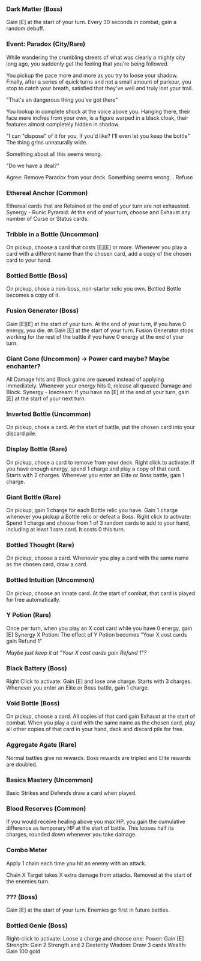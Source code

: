 ### Dark Matter (Boss)
	
Gain [E] at the start of your turn. Every 30 seconds in combat, gain a random debuff.

### Event: Paradox (City/Rare)
    
<only triggered if the player has the Paradox curse in their deck>
While wandering the crumbling streets of what was clearly a mighty city long ago, you suddenly get the feeling that you're being followed.

You pickup the pace more and more as you try to loose your shadow. Finally, after a series of quick turns and not a small amount of parkour, you stop to catch your breath, satisfied that they've well and truly lost your trail.

"That's an dangerous thing you've got there"

You lookup in complete shock at the voice above you. Hanging there, their face mere inches from your own, is a figure warped in a black cloak, their features almost completely hidden in shadow.

"I can "dispose" of it for you, if you'd like? I'll even let you keep the bottle" The thing grins unnaturally wide.

Something about all this seems wrong.

"Do we have a deal?"

Agree: Remove Paradox from your deck. Something seems wrong...
Refuse	

### Ethereal Anchor (Common)
	
Ethereal cards that are Retained at the end of your turn are not exhausted.
Synergy - Runic Pyramid:
    At the end of your turn, choose and Exhaust any number of Curse or Status cards.

### Tribble in a Bottle (Uncommon)
	
On pickup, choose a card that costs [E][E] or more. Whenever you play a card with a different name than the chosen card, add a copy of the chosen card to your hand.

### Bottled Bottle (Boss)
	
On pickup, chose a non-boss, non-starter relic you own. Bottled Bottle becomes a copy of it.

### Fusion Generator (Boss)
	
Gain [E][E] at the start of your turn. At the end of your turn, if you have 0 energy, you die.
    ```OR```
Gain [E] at the start of your turn. Fusion Generator stops working for the rest of the battle if you have 0 energy at the end of your turn.

### Giant Cone (Uncommon) -> Power card maybe? Maybe enchanter?
	
All Damage hits and Block gains are queued instead of applying immediately. Whenever your energy hits 0, release all queued Damage and Block.
Synergy - Icecream:
    If you have no [E] at the end of your turn, gain [E] at the start of your next turn.

### Inverted Bottle (Uncommon)
	
On pickup, chose a card. At the start of battle, put the chosen card into your discard pile.

### Display Bottle (Rare)
	
On pickup, chose a card to remove from your deck. Right click to activate: If you have enough energy, spend 1 charge and play a copy of that card. Starts with 2 charges. Whenever you enter an Elite or Boss battle, gain 1 charge.

### Giant Bottle (Rare)
	
On pickup, gain 1 charge for each Bottle relic you have. Gain 1 charge whenever you pickup a Bottle relic or defeat a Boss. Right click to activate: Spend 1 charge and choose from 1 of 3 random cards to add to your hand, including at least 1 rare card. It costs 0 this turn.

### Bottled Thought (Rare)
	
On pickup, choose a card. Whenever you play a card with the same name as the chosen card, draw a card.

### Bottled Intuition (Uncommon)
	
On pickup, choose an innate card. At the start of combat, that card is played for free automatically.

### Y Potion (Rare)
	
Once per turn, when you play an X cost card while you have 0 energy, gain [E]
Synergy X Potion:
    The effect of Y Potion becomes "Your X cost cards gain Refund 1"
    
*Maybe just keep it at "Your X cost cards gain Refund 1"?*

### Black Battery (Boss)
	
Right Click to activate: Gain [E] and lose one charge. Starts with 3 charges. Whenever you enter an Elite or Boss battle, gain 1 charge.

### Void Bottle (Boss)
	
On pickup, choose a card. All copies of that card gain Exhaust at the start of combat. When you play a card with the same name as the chosen card, play all other copies of that card in your hand, deck and discard pile for free.

### Aggregate Agate (Rare)
	
Normal battles give no rewards. Boss rewards are tripled and Elite rewards are doubled.

### Basics Mastery (Uncommon)
	
Basic Strikes and Defends draw a card when played.

### Blood Reserves (Common)
	
If you would receive healing above you max HP, you gain the cumulative difference as temporary HP at the start of battle. This looses half its charges, rounded down whenever you take damage.

### Combo Meter
	
Apply 1 chain each time you hit an enemy with an attack.

Chain X
    Target takes X extra damage from attacks. Removed at the start of the enemies turn.
    
### ??? (Boss)
Gain [E] at the start of your turn. Enemies go first in future battles.

### Bottled Genie (Boss)
Right-click to activate: Loose a charge and choose one:
Power: Gain [E]
Strength: Gain 2 Strength and 2 Dexterity
Wisdom: Draw 3 cards
Wealth: Gain 100 gold